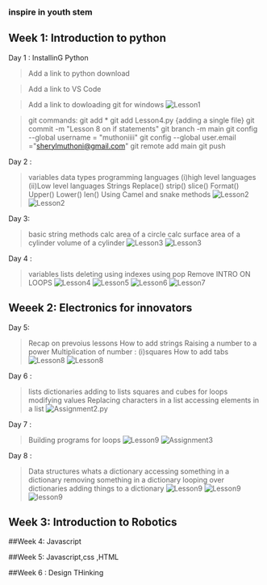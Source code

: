 ### inspire in youth stem

## Week 1: Introduction  to python
Day 1 : InstallinG Python
>Add a link to python download

>Add a link to VS Code

>Add a link to dowloading git for windows
![Lesson1](./images/Lesson1.png)

>git commands:
git add *
git add Lesson4.py {adding a single file}
git commit -m "Lesson 8 on if statements"
git branch -m main
git config --global username = "muthoniiii"
git config --global user.email ="sherylmuthoni@gmail.com"
git remote add main
git push


Day 2 :
>variables
>data types
>programming languages (i)high level languages
                      (ii)Low level languages
>Strings
        Replace()
        strip()
        slice()
        Format()
        Upper()
        Lower()
        len()
>Using Camel and snake methods
![Lesson2](./images/Screenshot%20(161).png)
![Lesson2](./images/Screenshot%20(162).png)


Day 3:
>basic string methods
>calc area of a circle
>calc surface area of a cylinder
>volume of a cylinder
![Lesson3](./images/Screenshot%20(163).png)
![Lesson3](./images/Screenshot%20(164).png)


Day 4 :
>variables
>lists
>deleting using indexes
>using pop
>Remove
>INTRO ON LOOPS
![Lesson4](./images/Screenshot%20(169).png)
![Lesson5](./images/Screenshot%20(168).png)
![Lesson6](./images/Screenshot%20(168).png)
![Lesson7](./images/Screenshot%20(167).png)


## Weeek 2: Electronics for innovators
Day 5:
>Recap on prevoius lessons
>How to add strings
>Raising a number to a power
>Multiplication of number : (i)squares
>How to add tabs
![Lesson8](./images/Screenshot%20(170).png)
![Lesson8](./images/Screenshot%20(171).png)


 Day 6 : 
>lists
>dictionaries 
>adding to lists
>squares and cubes
>for loops
>modifying values
>Replacing characters in a list
>accessing elements in a list
![Assignment2.py](./images/Screenshot%20(176).png)


Day 7 :
>Building  programs
>for loops
![Lesson9](./images/Screenshot%20(174).png)
![Assignment3](./images/Screenshot%20(175).png)

Day 8 :
>Data structures
>whats a dictionary
>accessing something in a dictionary
>removing something in a dictionary
>looping over dictionaries
>adding things to a dictionary
![Lesson9](./images/Screenshot%20(177).png)
![Lesson9](./images/Screenshot%20(178).png)
![lesson9](./images/Screenshot%20(179).png)


## Week 3: Introduction to Robotics



##Week 4: Javascript



##Week 5: Javascript,css ,HTML



##Week 6 : Design THinking

